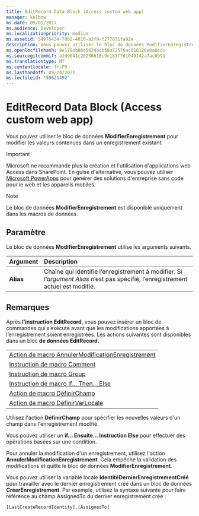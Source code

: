 ```yaml
---
title: EditRecord Data Block (Access custom web app)
manager: kelbow
ms.date: 09/05/2017
ms.audience: Developer
ms.localizationpriority: medium
ms.assetid: 54975434-78b2-4010-b2f9-f277831fa92e
description: Vous pouvez utiliser le bloc de données ModifierEnregistrement pour modifier les valeurs contenues dans un enregistrement existant.
ms.openlocfilehash: 8e179eb08d5624adb58a72576ac816126e0a8edc
ms.sourcegitcommit: a1d9041c20256616c9c183f7d1049142a7ac6991
ms.translationtype: MT
ms.contentlocale: fr-FR
ms.lasthandoff: 09/24/2021
ms.locfileid: "59621492"
---
```

# <a name="editrecord-data-block-access-custom-web-app"></a>EditRecord Data Block (Access custom web app)

Vous pouvez utiliser le bloc de données **ModifierEnregistrement** pour modifier les valeurs contenues dans un enregistrement existant. 
  
> [!IMPORTANT]
> Microsoft ne recommande plus la création et l'utilisation d'applications web Access dans SharePoint. En guise d'alternative, vous pouvez utiliser [Microsoft PowerApps](https://powerapps.microsoft.com/en-us/) pour générer des solutions d'entreprise sans code pour le web et les appareils mobiles. 
  
> [!NOTE]
> Le bloc de données **ModifierEnregistrement** est disponible uniquement dans les macros de données. 
  
## <a name="setting"></a>Paramètre

Le bloc de données **ModifierEnregistrement** utilise les arguments suivants. 
  
|**Argument**|**Description**|
|:-----|:-----|
|**Alias** <br/> |Chaîne qui identifie l’enregistrement à modifier. Si  *l’argument Alias*  n’est pas spécifié, l’enregistrement actuel est modifié.  <br/> |
   
## <a name="remarks"></a>Remarques

Après **l’instruction EditRecord,** vous pouvez insérer un bloc de commandes qui s’exécute avant que les modifications apportées à l’enregistrement soient enregistrées. Les actions suivantes sont disponibles dans un bloc **de données EditRecord.** 
  
||
|:-----|
|[Action de macro AnnulerModificationEnregistrement](cancelrecordchange-macro-action-access-custom-web-app.md) <br/> |
|[Instruction de macro Comment](comment-macro-block-access-custom-web-app.md) <br/> |
|[Instruction de macro Group](group-macro-block-access-custom-web-app.md) <br/> |
|[Instruction de macro If... Then... Else](ifthenelse-macro-block-access-custom-web-app.md) <br/> |
|[Action de macro DéfinirChamp](setfield-macro-action-access-custom-web-app.md) <br/> |
|[Action de macro DéfinirVarLocale](setlocalvar-macro-action-access-custom-web-app.md) <br/> |
   
Utilisez l'action **DéfinirChamp** pour spécifier les nouvelles valeurs d'un champ dans l'enregistrement modifié. 
  
Vous pouvez utiliser un **if... Ensuite... Instruction Else** pour effectuer des opérations basées sur une condition. 
  
Pour annuler la modification d'un enregistrement, utilisez l'action **AnnulerModificationEnregistrement**. Cela empêche la validation des modifications et quitte le bloc de données **ModifierEnregistrement**. 
  
Vous pouvez utiliser la variable locale **IdentitéDernierEnregistrementCréé** pour travailler avec le dernier enregistrement créé dans un bloc de données **CréerEnregistrement**. Par exemple, utilisez la syntaxe suivante pour faire référence au champ AssignedTo du dernier enregistrement créé : 
  
`[LastCreateRecordIdentity].[AssignedTo]`


